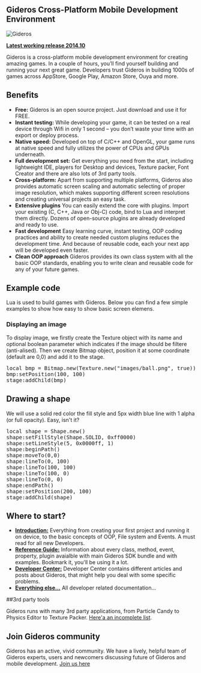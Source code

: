 ## Gideros Cross-Platform Mobile Development Environment

![Gideros](http://giderosmobile.com/cms.design/images/slider/apps.jpg)


**[Latest working release 2014.10](https://github.com/gideros/gideros/releases/tag/v2014.10)**

Gideros is a cross-platform mobile development environment for creating amazing games. In a couple of hours, you’ll find yourself building and running your next great game. Developers trust Gideros in building 1000s of games across AppStore, Google Play, Amazon Store, Ouya and more.

## Benefits

* **Free:** Gideros is an open source project. Just download and use it for FREE.
* **Instant testing:** While developing your game, it can be tested on a real device through Wifi in only 1 second – you don’t waste your time with an export or deploy process.
* **Native speed:** Developed on top of C/C++ and OpenGL, your game runs at native speed and fully utilizes the power of CPUs and GPUs underneath.
* **Full development set:** Get everything you need from the start, including lightweight IDE, players for Desktop and devices, Texture packer, Font Creator and there are also lots of 3rd party tools.
* **Cross-platform:** Apart from supporting multiple platforms, Gideros also provides automatic screen scaling and automatic selecting of proper image resolution, which makes supporting different screen resolutions and creating universal projects an easy task.
* **Extensive plugins** You can easily extend the core with plugins. Import your existing (C, C++, Java or Obj-C) code, bind to Lua and interpret them directly. Dozens of open-source plugins are already developed and ready to use.
* **Fast development** Easy learning curve, instant testing, OOP coding practices and ability to create needed custom plugins reduces the development time. And because of reusable code, each your next app will be developed even faster.
* **Clean OOP approach** Gideros provides its own class system with all the basic OOP standards, enabling you to write clean and reusable code for any of your future games.

## Example code

Lua is used to build games with Gideros. Below you can find a few simple examples to show how easy to show basic screen elemens.

### Displaying an image

To display image, we firstly create the Texture object with its name and optional boolean parameter which indicates if the image should be filtere (anti-alised). Then we create Bitmap object, position it at some coordinate (default are 0,0) and add it to the stage.

<pre>
local bmp = Bitmap.new(Texture.new("images/ball.png", true))
bmp:setPosition(100, 100)
stage:addChild(bmp)
</pre>

## Drawing a shape

We will use a solid red color the fill style and 5px width blue line with 1 alpha (or full opacity). Easy, isn't it?

<pre>
local shape = Shape.new()
shape:setFillStyle(Shape.SOLID, 0xff0000)
shape:setLineStyle(5, 0x0000ff, 1)
shape:beginPath()
shape:moveTo(0,0)
shape:lineTo(0, 100)
shape:lineTo(100, 100)
shape:lineTo(100, 0)
shape:lineTo(0, 0)
shape:endPath()
shape:setPosition(200, 100)
stage:addChild(shape)
</pre>

## Where to start? 

* [**Introduction:**](http://docs.giderosmobile.com/) Everything from creating your first project and running it on device, to the basic concepts of OOP, File system and Events. A must read for all new Developers. 
* [**Reference Guide:**](http://docs.giderosmobile.com/reference) Information about every class, method, event, property, plugin avaialble with main Gideros SDK bundle and with examples. Bookmark it, you'll be using it a lot.
* [**Developer Center:**](http://giderosmobile.com/DevCenter/index.php/Main_Page) Developer Center contains different articles and posts about Gideros, that might help you deal with some specific problems.
* [**Everything else...**](http://giderosmobile.com/guide) All developer related documentation... 

##3rd party tools 

Gideros runs with many 3rd party applications, from Particle Candy to Physics Editor to Texture Packer. [Here'a an incomplete list](http://giderosmobile.com/tools).

## Join Gideros community

Gideros has an active, vivid community. We have a lively, helpful team of Gideros experts, users and newcomers discussing future of Gideros and mobile development. [Join us here](http://giderosmobile.com/forum)











